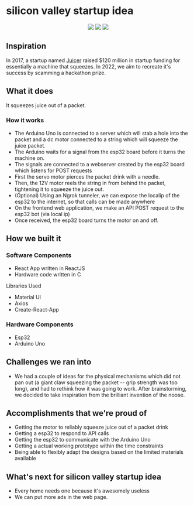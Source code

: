 # silicon valley startup idea
<p align="center">
    <a href="https://img.shields.io/github/last-commit/gunbux/hacknroll22" alt="Last Commit">
        <img src="https://img.shields.io/github/last-commit/gunbux/hacknroll22" /></a>
    <a href="https://img.shields.io/github/license/gunbux/hacknroll22" alt="License">
        <img src="https://img.shields.io/github/license/gunbux/hacknroll22" /></a>
    <a href="https://img.shields.io/tokei/lines/github/gunbux/hacknroll22" alt="Lines">
        <img src="https://img.shields.io/tokei/lines/github/gunbux/hacknroll22" /></a>
</p>

## Inspiration
In 2017, a startup named [Juicer](https://en.wikipedia.org/wiki/Juicero) raised $120 million in startup funding for essentially a machine that squeezes. In 2022, we aim to recreate it's success by scamming a hackathon prize.

## What it does
It squeezes juice out of a packet.

### How it works
- The Arduino Uno is connected to a server which will stab a hole into the packet and a dc motor connected to a string which will squeeze the juice packet.
- The Arduino waits for a signal from the esp32 board before it turns the machine on.
- The signals are connected to a webserver created by the esp32 board which listens for POST requests
- First the servo motor pierces the packet drink with a needle.
- Then, the 12V motor reels the string in from behind the packet, tightening it to squeeze the juice out.
- (Optional) Using an Ngrok tunneler, we can expose the localip of the esp32 to the internet, so that calls can be made anywhere
- On the frontend web application, we make an API POST request to the esp32 bot (via local ip)
- Once received, the esp32 board turns the motor on and off.

## How we built it
### Software Components
- React App written in ReactJS
- Hardware code written in C

Libraries Used
- Material UI
- Axios
- Create-React-App

### Hardware Components
- Esp32
- Arduino Uno

## Challenges we ran into
- We had a couple of ideas for the physical mechanisms which did not pan out (a giant claw squeezing the packet -- grip strength was too long), and had to rethink how it was going to work. After brainstorming, we decided to take inspiration from the brilliant invention of the noose.

## Accomplishments that we're proud of
- Getting the motor to reliably squeeze juice out of a packet drink
- Getting a esp32 to respond to API calls
- Getting the esp32 to communicate with the Arduino Uno
- Getting a actual working prototype within the time constraints
- Being able to flexibly adapt the designs based on the limited materials available

## What's next for silicon valley startup idea
- Every home needs one because it's awesomely useless
- We can put more ads in the web page.
